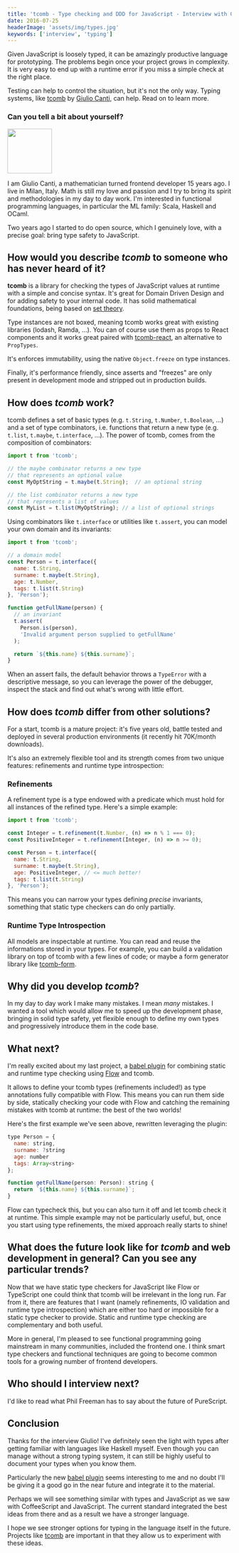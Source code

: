 ```yaml
---
title: 'tcomb - Type checking and DDD for JavaScript - Interview with Giulio Canti'
date: 2016-07-25
headerImage: 'assets/img/types.jpg'
keywords: ['interview', 'typing']
---
```


Given JavaScript is loosely typed, it can be amazingly productive language for prototyping. The problems begin once your project grows in complexity. It is very easy to end up with a runtime error if you miss a simple check at the right place.

Testing can help to control the situation, but it's not the only way. Typing systems, like [tcomb](https://github.com/gcanti/tcomb) by [Giulio Canti](https://twitter.com/GiulioCanti), can help. Read on to learn more.

### Can you tell a bit about yourself?

<p>
<span class="author">
  <img src="https://www.gravatar.com/avatar/17e7c06ba6bf8429ce311069b95c57d7?s=200" alt"Giulio Canti" class="author" width="100" height="100" />
</span>

I am Giulio Canti, a mathematician turned frontend developer 15 years ago. I live in Milan, Italy. Math is still my love and passion and I try to bring its spirit and methodologies in my day to day work. I'm interested in functional programming languages, in particular the ML family: Scala, Haskell and OCaml.
</p>

Two years ago I started to do open source, which I genuinely love, with a precise goal: bring type safety to JavaScript.

## How would you describe *tcomb* to someone who has never heard of it?

**tcomb** is a library for checking the types of JavaScript values at runtime with a simple and concise syntax. It's great for Domain Driven Design and for adding safety to your internal code. It has solid mathematical foundations, being based on [set theory](https://en.wikipedia.org/wiki/Set_theory).

Type instances are not boxed, meaning tcomb works great with existing libraries (lodash, Ramda, ...). You can of course use them as props to React components and it works great paired with [tcomb-react](https://github.com/gcanti/tcomb-react), an alternative to `PropTypes`.

It's enforces immutability, using the native `Object.freeze` on type instances.

Finally, it's performance friendly, since asserts and "freezes" are only present in development mode and stripped out in production builds.

## How does *tcomb* work?

tcomb defines a set of basic types (e.g. `t.String`, `t.Number`, `t.Boolean`, ...) and a set of type combinators, i.e. functions that return a new type (e.g. `t.list`, `t.maybe`, `t.interface`, ...). The power of tcomb, comes from the composition of combinators:

```js
import t from 'tcomb';

// the maybe combinator returns a new type
// that represents an optional value
const MyOptString = t.maybe(t.String);  // an optional string

// the list combinator returns a new type
// that represents a list of values
const MyList = t.list(MyOptString); // a list of optional strings
```

Using combinators like `t.interface` or utilities like `t.assert`, you can model your own domain and its invariants:

```js
import t from 'tcomb';

// a domain model
const Person = t.interface({
  name: t.String,
  surname: t.maybe(t.String),
  age: t.Number,
  tags: t.list(t.String)
}, 'Person');

function getFullName(person) {
  // an invariant
  t.assert(
    Person.is(person),
    'Invalid argument person supplied to getFullName'
  );

  return `${this.name} ${this.surname}`;
}
```

When an assert fails, the default behavior throws a `TypeError` with a descriptive message, so you can leverage the power of the debugger, inspect the stack and find out what's wrong with little effort.

## How does *tcomb* differ from other solutions?

For a start, tcomb is a mature project: it's five years old, battle tested and deployed in several production environments (it recently hit 70K/month downloads).

It's also an extremely flexible tool and its strength comes from two unique features: refinements and runtime type introspection:

### Refinements

A refinement type is a type endowed with a predicate which must hold for all instances of the refined type. Here's a simple example:

```js
import t from 'tcomb';

const Integer = t.refinement(t.Number, (n) => n % 1 === 0);
const PositiveInteger = t.refinement(Integer, (n) => n >= 0);

const Person = t.interface({
  name: t.String,
  surname: t.maybe(t.String),
  age: PositiveInteger, // <= much better!
  tags: t.list(t.String)
}, 'Person');
```

This means you can narrow your types defining *precise* invariants, something that static type checkers can do only partially.

### Runtime Type Introspection

All models are inspectable at runtime. You can read and reuse the informations stored in your types. For example, you can build a validation library on top of tcomb with a few lines of code; or maybe a form generator library like [tcomb-form](https://github.com/gcanti/tcomb-form).

## Why did you develop *tcomb*?

In my day to day work I make many mistakes. I mean *many* mistakes. I wanted a tool which would allow me to speed up the development phase, bringing in solid type safety, yet flexible enough to define my own types and progressively introduce them in the code base.

## What next?

I'm really excited about my last project, a [babel plugin](https://github.com/gcanti/babel-plugin-tcomb) for combining static and runtime type checking using [Flow](https://github.com/facebook/flow) and tcomb.

It allows to define your tcomb types (refinements included!) as type annotations fully compatible with Flow. This means you can run them side by side, statically checking your code with Flow and catching the remaining mistakes with tcomb at runtime: the best of the two worlds!

Here's the first example we've seen above, rewritten leveraging the plugin:

```js
type Person = {
  name: string,
  surname: ?string
  age: number
  tags: Array<string>
};

function getFullName(person: Person): string {
  return `${this.name} ${this.surname}`;
}
```

Flow can typecheck this, but you can also turn it off and let tcomb check it at runtime. This simple example may not be particularly useful, but, once you start using type refinements, the mixed approach really starts to shine!


## What does the future look like for *tcomb* and web development in general? Can you see any particular trends?

Now that we have static type checkers for JavaScript like Flow or TypeScript one could think that tcomb will be irrelevant in the long run. Far from it, there are features that I want (namely refinements, IO validation and runtime type introspection) which are either too hard or impossible for a static type checker to provide. Static and runtime type checking are complementary and both useful.

More in general, I'm pleased to see functional programming going mainstream in many communities, included the frontend one.
I think smart type checkers and functional techniques are going to become common tools for a growing number of frontend developers.

## Who should I interview next?

I'd like to read what Phil Freeman has to say about the future of PureScript.

## Conclusion

Thanks for the interview Giulio! I've definitely seen the light with types after getting familiar with languages like Haskell myself. Even though you can manage without a strong typing system, it can still be highly useful to document your types when you know them.

Particularly the new [babel plugin](https://github.com/gcanti/babel-plugin-tcomb) seems interesting to me and no doubt I'll be giving it a good go in the near future and integrate it to the material.

Perhaps we will see something similar with types and JavaScript as we saw with CoffeeScript and JavaScript. The current standard integrated the best ideas from there and as a result we have a stronger language.

I hope we see stronger options for typing in the language itself in the future. Projects like [tcomb](https://github.com/gcanti/tcomb) are important in that they allow us to experiment with these ideas.
